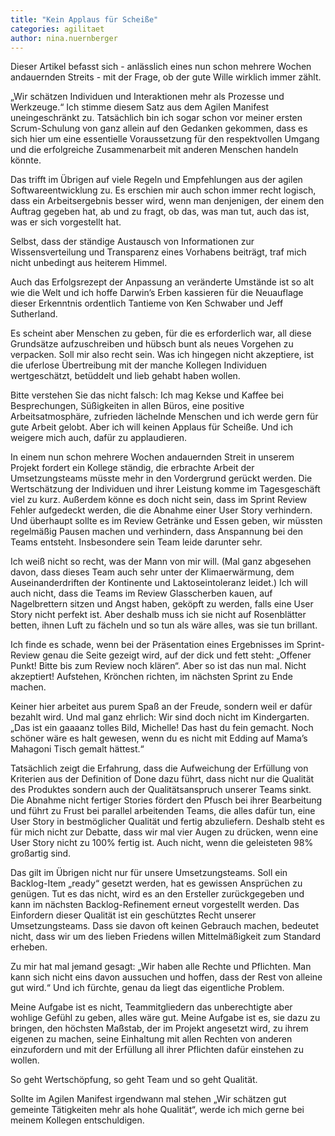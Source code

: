 ```yaml
---
title: "Kein Applaus für Scheiße"
categories: agilitaet
author: nina.nuernberger
---
```

Dieser Artikel befasst sich - anlässlich eines nun schon mehrere Wochen andauernden Streits - mit der Frage, ob der gute Wille wirklich immer zählt.    

„Wir schätzen Individuen und Interaktionen mehr als Prozesse und Werkzeuge.“ Ich stimme diesem Satz aus dem Agilen Manifest uneingeschränkt zu. Tatsächlich bin ich sogar schon vor meiner ersten Scrum-Schulung von ganz allein auf den Gedanken gekommen, dass es sich hier um eine essentielle Voraussetzung für den respektvollen Umgang und die erfolgreiche Zusammenarbeit mit anderen Menschen handeln könnte.    

Das trifft im Übrigen auf viele Regeln und Empfehlungen aus der agilen Softwareentwicklung zu. Es erschien mir auch schon immer recht logisch, dass ein Arbeitsergebnis besser wird, wenn man denjenigen, der einem den Auftrag gegeben hat, ab und zu fragt, ob das, was man tut, auch das ist, was er sich vorgestellt hat.    

Selbst, dass der ständige Austausch von Informationen zur Wissensverteilung und Transparenz eines Vorhabens beiträgt, traf mich nicht unbedingt aus heiterem Himmel.    

Auch das Erfolgsrezept der Anpassung an veränderte Umstände ist so alt wie die Welt und ich hoffe Darwin’s Erben kassieren für die Neuauflage dieser Erkenntnis ordentlich Tantieme von Ken Schwaber und Jeff Sutherland.    

Es scheint aber Menschen zu geben, für die es erforderlich war, all diese Grundsätze aufzuschreiben und hübsch bunt als neues Vorgehen zu verpacken. Soll mir also recht sein. Was ich hingegen nicht akzeptiere, ist die uferlose Übertreibung mit der manche Kollegen Individuen wertgeschätzt, betüddelt und lieb gehabt haben wollen.    

Bitte verstehen Sie das nicht falsch: Ich mag Kekse und Kaffee bei Besprechungen, Süßigkeiten in allen Büros, eine positive Arbeitsatmosphäre, zufrieden lächelnde Menschen und ich werde gern für gute Arbeit gelobt. Aber ich will keinen Applaus für Scheiße. Und ich weigere mich auch, dafür zu applaudieren.    

In einem nun schon mehrere Wochen andauernden Streit in unserem Projekt fordert ein Kollege ständig, die erbrachte Arbeit der Umsetzungsteams müsste mehr in den Vordergrund gerückt werden. Die Wertschätzung der Individuen und ihrer Leistung komme im Tagesgeschäft viel zu kurz. Außerdem könne es doch nicht sein, dass im Sprint Review Fehler aufgedeckt werden, die die Abnahme einer User Story verhindern. Und überhaupt sollte es im Review Getränke und Essen geben, wir müssten regelmäßig Pausen machen und verhindern, dass Anspannung bei den Teams entsteht. Insbesondere sein Team leide darunter sehr.    

Ich weiß nicht so recht, was der Mann von mir will. (Mal ganz abgesehen davon, dass dieses Team auch sehr unter der Klimaerwärmung, dem Auseinanderdriften der Kontinente und Laktoseintoleranz leidet.) Ich will auch nicht, dass die Teams im Review Glasscherben kauen, auf Nagelbrettern sitzen und Angst haben, geköpft zu werden, falls eine User Story nicht perfekt ist. Aber deshalb muss ich sie nicht auf Rosenblätter betten, ihnen Luft zu fächeln und so tun als wäre alles, was sie tun brillant.    

Ich finde es schade, wenn bei der Präsentation eines Ergebnisses im Sprint-Review genau die Seite gezeigt wird, auf der dick und fett steht: „Offener Punkt! Bitte bis zum Review noch klären“. Aber so ist das nun mal. Nicht akzeptiert! Aufstehen, Krönchen richten, im nächsten Sprint zu Ende machen.    

Keiner hier arbeitet aus purem Spaß an der Freude, sondern weil er dafür bezahlt wird. Und mal ganz ehrlich: Wir sind doch nicht im Kindergarten. „Das ist ein gaaaanz tolles Bild, Michelle! Das hast du fein gemacht. Noch schöner wäre es halt gewesen, wenn du es nicht mit Edding auf Mama’s Mahagoni Tisch gemalt hättest.“    

Tatsächlich zeigt die Erfahrung, dass die Aufweichung der Erfüllung von Kriterien aus der Definition of Done dazu führt, dass nicht nur die Qualität des Produktes sondern auch der Qualitätsanspruch unserer Teams sinkt. Die Abnahme nicht fertiger Stories fördert den Pfusch bei ihrer Bearbeitung und führt zu Frust bei parallel arbeitenden Teams, die alles dafür tun, eine User Story in bestmöglicher Qualität und fertig abzuliefern. Deshalb steht es für mich nicht zur Debatte, dass wir mal vier Augen zu drücken, wenn eine User Story nicht zu 100% fertig ist. Auch nicht, wenn die geleisteten 98% großartig sind.    

Das gilt im Übrigen nicht nur für unsere Umsetzungsteams. Soll ein Backlog-Item „ready“ gesetzt werden, hat es gewissen Ansprüchen zu genügen. Tut es das nicht, wird es an den Ersteller zurückgegeben und kann im nächsten Backlog-Refinement erneut vorgestellt werden. Das Einfordern dieser Qualität ist ein geschütztes Recht unserer Umsetzungsteams. Dass sie davon oft keinen Gebrauch machen, bedeutet nicht, dass wir um des lieben Friedens willen Mittelmäßigkeit zum Standard erheben.    

Zu mir hat mal jemand gesagt: „Wir haben alle Rechte und Pflichten. Man kann sich nicht eins davon aussuchen und hoffen, dass der Rest von alleine gut wird.“ Und ich fürchte, genau da liegt das eigentliche Problem.    

Meine Aufgabe ist es nicht, Teammitgliedern das unberechtigte aber wohlige Gefühl zu geben, alles wäre gut. Meine Aufgabe ist es, sie dazu zu bringen, den höchsten Maßstab, der im Projekt angesetzt wird, zu ihrem eigenen zu machen, seine Einhaltung mit allen Rechten von anderen einzufordern und mit der Erfüllung all ihrer Pflichten dafür einstehen zu wollen.    

So geht Wertschöpfung, so geht Team und so geht Qualität.    

Sollte im Agilen Manifest irgendwann mal stehen „Wir schätzen gut gemeinte Tätigkeiten mehr als hohe Qualität“, werde ich mich gerne bei meinem Kollegen entschuldigen.
